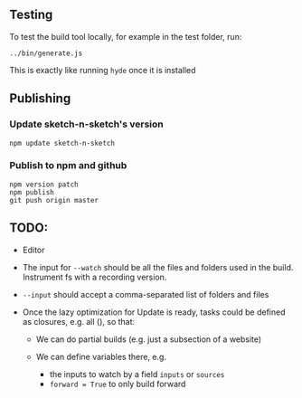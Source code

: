 ## Testing

To test the build tool locally, for example in the test folder, run:

    ../bin/generate.js

This is exactly like running `hyde` once it is installed

## Publishing

### Update sketch-n-sketch's version

```
npm update sketch-n-sketch
```

### Publish to npm and github

```
npm version patch
npm publish
git push origin master
```

## TODO:

* Editor
* The input for `--watch` should be all the files and folders used in the build. Instrument fs with a recording version.
* `--input` should accept a comma-separated list of folders and files


* Once the lazy optimization for Update is ready, tasks could be defined as closures, e.g. all (), so that:
  * We can do partial builds (e.g. just a subsection of a website)
  * We can define variables there, e.g.
    * the inputs to watch by a field `inputs` or `sources`
    * `forward = True` to only build forward
    
    ```
  
  
